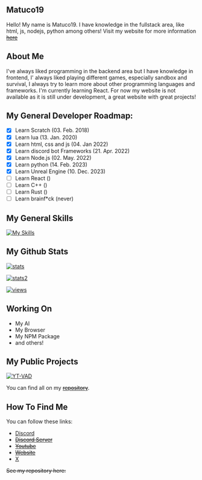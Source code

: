 <h2> Matuco19 </h2>

Hello! My name is Matuco19. I have knowledge in the fullstack area, like html, js, nodejs, python among others! 
Visit my website for more information ~~[here]()~~

<h2>About Me</h2>

I've always liked programming in the backend area but I have knowledge in frontend, I' always liked playing different games, especially sandbox and survival, I always try to learn more about other programming languages and frameworks. I'm currently learning React. For now my website is not available as it is still under development, a great website with great projects! 

<h2>My General Developer Roadmap:</h2>

- [x] Learn Scratch (03. Feb. 2018)
- [x] Learn lua (13. Jan. 2020)
- [x] Learn html, css and js (04. Jan 2022)
- [x] Learn discord bot Frameworks (21. Apr. 2022)
- [x] Learn Node.js (02. May. 2022)
- [x] Learn python (14. Feb. 2023)
- [x] Learn Unreal Engine (10. Dec. 2023)
- [ ] Learn React ()
- [ ] Learn C++ ()
- [ ] Learn Rust ()
- [ ] Learn brainf*ck (never)

<h2>My General Skills</h2>

[![My Skills](https://skillicons.dev/icons?i=js,html,css,lua,py)](https://github.com/Matuco19)

<h2>My Github Stats</h2>

[![stats](https://github-readme-stats.vercel.app/api?username=Matuco19&theme=transparent&show_icons=true&hide_border=true&count_private=true)](https://github.com/Matuco19)

[![stats2](https://github-readme-stats.vercel.app/api/top-langs/?username=Matuco19&theme=transparent&show_icons=true&hide_border=true&layout=compact)](https://github.com/Matuco19)


[![views](https://komarev.com/ghpvc/?username=Matuco19&style=flat-square&color=blue)](https://github.com/Matuco19)


<h2>Working On</h2>

- My AI
- My Browser
- My NPM Package
- and others!

<h2>My Public Projects</h2>

[![YT-VAD](https://github-readme-stats.vercel.app/api/pin?username=Matuco19\&repo=yt-vad\&theme=transparent)](https://github.com/Matuco19/yt-vad)


You can find all on my ~~[repository]()~~.

<h2>How To Find Me</h2>
You can follow these links:

- [Discord](https://discordapp.com/users/609728126767071273)
- ~~[Discord Server]()~~
- ~~[Youtube]()~~
- ~~[Website]()~~
- [ X ](https://twitter.com/Matuco19_DEV)


~~See my repository here:~~




